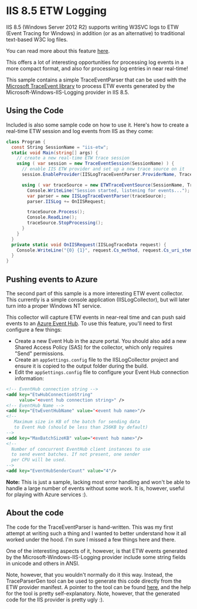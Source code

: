 # IIS 8.5 ETW Logging

IIS 8.5 (Windows Server 2012 R2) supports writing W3SVC logs to ETW (Event Tracing for Windows) in addition (or as an alternative) to traditional text-based W3C log files.

You can read more about this feature [here](http://www.iis.net/learn/get-started/whats-new-in-iis-85/logging-to-etw-in-iis-85).

This offers a lot of interesting opportunities for processing log events in a more compact format, and also for processing log entries in near real-time!

This sample contains a simple TraceEventParser that can be used with the [Microsoft TraceEvent library](https://www.nuget.org/packages/Microsoft.Diagnostics.Tracing.TraceEvent) to process ETW events generated by the Microsoft-Windows-IIS-Logging provider in IIS 8.5.

## Using the Code
Included is also some sample code on how to use it. Here's how to create a real-time ETW session and log events from IIS as they come:


```C#
class Program {
  const String SessionName = "iis-etw";
  static void Main(string[] args) {
    // create a new real-time ETW trace session
    using ( var session = new TraceEventSession(SessionName) ) {
      // enable IIS ETW provider and set up a new trace source on it
      session.EnableProvider(IISLogTraceEventParser.ProviderName, TraceEventLevel.Verbose);

      using ( var traceSource = new ETWTraceEventSource(SessionName, TraceEventSourceType.Session) ) {
        Console.WriteLine("Session started, listening for events...");
        var parser = new IISLogTraceEventParser(traceSource);
        parser.IISLog += OnIISRequest;

        traceSource.Process();
        Console.ReadLine();
        traceSource.StopProcessing();
      }
    }
  }
  private static void OnIISRequest(IISLogTraceData request) {
    Console.WriteLine("{0} {1}", request.Cs_method, request.Cs_uri_stem);
  }
}
```

## Pushing events to Azure
The second part of this sample is a more interesting ETW event collector. This currently is a simple console application (IISLogCollector), but will later turn into a proper Windows NT service.

This collector will capture ETW events in near-real time and can push said events to an [Azure Event Hub](http://azure.microsoft.com/en-us/services/event-hubs/). To use this feature, you'll need to first configure a few things:

* Create a new Event Hub in the azure portal. You should also add a new Shared Access Policy (SAS) for the collector, which only requires "Send" permissions.
* Create an `appSettings.config` file to the IISLogCollector project and ensure it is copied to the output folder during the build.
* Edit the `appSettings.config` file to configure your Event Hub connection information:

```XML
<!-- EventHub connection string -->
<add key="EtwHubConnectionString"
     value="<event hub connection string>" />
<!-- EventHub Name -->
<add key="EtwEventHubName" value="<event hub name>"/>
<!-- 
   Maximum size in KB of the batch for sending data 
   to Event Hub (should be less than 256KB by default)
-->
<add key="MaxBatchSizeKB" value="<event hub name>"/>
<!--
  Number of concurrent EventHub client instances to use
  to send event batches. If not present, one sender
  per CPU will be used.
-->
<add key="EventHubSenderCount" value="4"/>
```

**Note:** This is just a sample, lacking most error handling and won't be able to handle a large number of events without some work. It is, however, useful for playing with Azure services :).

## About the code
The code for the TraceEventParser is hand-written. This was my first attempt at writing such a thing and I wanted to better understand how it all worked under the hood. I'm sure I missed a few things here and there.

One of the interesting aspects of it, however, is that ETW events generated by the Microsoft-Windows-IIS-Logging provider include some string fields in unicode and others in ANSI.

Note, however, that you wouldn't normally do it this way. Instead, the TraceParserGen tool can be used to generate this code directly from the ETW provider manifest. A pointer to the tool can be found [here](http://blogs.msdn.com/b/vancem/archive/2013/08/15/traceevent-etw-library-published-as-a-nuget-package.aspx#10473283), and the help for the tool is pretty self-explanatory. Note, however, that the generated code for the IIS provider is pretty ugly :).
